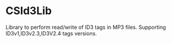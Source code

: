 # CSId3Lib
Library to perform read/write of ID3 tags in MP3 files. Supporting ID3v1,ID3v2.3,ID3V2.4 tags versions.
